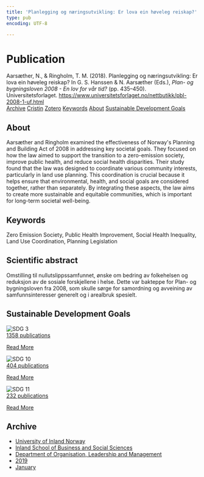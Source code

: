 ```yaml
---
title: 'Planlegging og næringsutvikling: Er lova ein høveleg reiskap?'
type: pub
encoding: UTF-8

---
```

<h1>Publication</h1>
<article id="csl-bib-container-DXIBTHTM" class="csl-bib-container">
  <div class="csl-bib-body"> <div class="csl-entry">Aarsæther, N., &#38; Ringholm, T. M. (2018). Planlegging og næringsutvikling: Er lova ein høveleg reiskap? In G. S. Hanssen &#38; N. Aarsæther (Eds.), <i>Plan- og bygningsloven 2008 - En lov for vår tid?</i> (pp. 435–450). Universitetsforlaget. <a href="https://www.universitetsforlaget.no/nettbutikk/pbl-2008-1-uf.html">https://www.universitetsforlaget.no/nettbutikk/pbl-2008-1-uf.html</a></div> </div>
  <div class="csl-bib-buttons">
    <a href="#taxonomy-article-DXIBTHTM" alt="archive" class="csl-bib-button">Archive</a>
    <a href="https://app.cristin.no/results/show.jsf?id=1658333" alt="Cristin" class="csl-bib-button">Cristin</a>
    <a href="http://zotero.org/groups/5881554/items/DXIBTHTM" alt="Zotero" class="csl-bib-button">Zotero</a>
    <a href="#keywords-article-DXIBTHTM" alt="keywords" class="csl-bib-button">Keywords</a>
    <a href="#about-article-DXIBTHTM" alt="about_pub" class="csl-bib-button">About</a>
    <a href="#sdg-article-DXIBTHTM" alt="sdg" class="csl-bib-button">Sustainable Development Goals</a>
  </div>
  <div id="csl-bib-meta-container-DXIBTHTM"></div>
</article>
<div id="csl-bib-meta-DXIBTHTM" class="csl-bib-meta">
  <article id="about-article-DXIBTHTM" class="about_pub-article">
    <h1>About</h1>
    Aarsæther and Ringholm examined the effectiveness of Norway's Planning and Building Act of 2008 in addressing key societal goals. They focused on how the law aimed to support the transition to a zero-emission society, improve public health, and reduce social health disparities. Their study found that the law was designed to coordinate various community interests, particularly in land use planning. This coordination is crucial because it helps ensure that environmental, health, and social goals are considered together, rather than separately. By integrating these aspects, the law aims to create more sustainable and equitable communities, which is important for long-term societal well-being.
  </article>
  <article id="keywords-article-DXIBTHTM" class="keywords-article">
    <h1>Keywords</h1>
    Zero Emission Society, Public Health Improvement, Social Health Inequality, Land Use Coordination, Planning Legislation
  </article>
  <article id="abstract-article-DXIBTHTM" class="abstract-article">
    <h1>Scientific abstract</h1>
    Omstilling til nullutslippssamfunnet, ønske om bedring av folkehelsen og reduksjon av de sosiale forskjellene i helse. Dette var bakteppe for Plan- og bygningsloven fra 2008, som skulle sørge for samordning og avveining av samfunnsinteresser generelt og i arealbruk spesielt.
  </article>
  <article id="sdg-article-DXIBTHTM" class="sdg-article">
    <h1>Sustainable Development Goals</h1>
    <div class="sdg-container"><div id="sdg3" class="sdg">
        <img src="{{< params subfolder >}}images/sdg/sdg03_en.png" class="image" alt="SDG 3">
        <div class="sdg-overlay">
          <a href="/en/archive/?key=?sdg=3#archive" class="sdg-publication-count"><span>1358</span> publications</a>
          <p><a href="https://sdgs.un.org/goals/goal3" class="sdg-read-more">Read More</a></p>
        </div>
      </div> <div id="sdg10" class="sdg">
        <img src="{{< params subfolder >}}images/sdg/sdg10_en.png" class="image" alt="SDG 10">
        <div class="sdg-overlay">
          <a href="/en/archive/?key=?sdg=10#archive" class="sdg-publication-count"><span>404</span> publications</a>
          <p><a href="https://sdgs.un.org/goals/goal10" class="sdg-read-more">Read More</a></p>
        </div>
      </div> <div id="sdg11" class="sdg">
        <img src="{{< params subfolder >}}images/sdg/sdg11_en.png" class="image" alt="SDG 11">
        <div class="sdg-overlay">
          <a href="/en/archive/?key=?sdg=11#archive" class="sdg-publication-count"><span>232</span> publications</a>
          <p><a href="https://sdgs.un.org/goals/goal11" class="sdg-read-more">Read More</a></p>
        </div>
      </div></div>
  </article>
  <article id="taxonomy-article-DXIBTHTM" class="taxonomy-article">
    <h1>Archive</h1>
    <ul>
      <li>
        <a href="/en/archive/?key=3DCRN523">University of Inland Norway</a>
      </li>
      <li>
        <a href="/en/archive/?key=DU8Q9LN9">Inland School of Business and Social Sciences</a>
      </li>
      <li>
        <a href="/en/archive/?key=4LUWR3ZM">Department of Organisation, Leadership and Management</a>
      </li>
      <li>
        <a href="/en/archive/?key=7GQPC2L9">2019</a>
      </li>
      <li>
        <a href="/en/archive/?key=2WRZR9KE">January</a>
      </li>
    </ul>
  </article>
</div>
